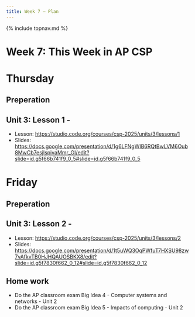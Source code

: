```yaml
---
title: Week 7 — Plan
---
```

{% include topnav.md %}

# Week 7: This Week in AP CSP

# Thursday 
## Preperation

## Unit 3: Lesson 1 - 
- Lesson: https://studio.code.org/courses/csp-2025/units/3/lessons/1
- Slides: https://docs.google.com/presentation/d/1g6LFNgWIB6RQtBwLVM6Oub8MwCb7esjlspivaMmr_GI/edit?slide=id.g5f66b741f9_0_5#slide=id.g5f66b741f9_0_5



# Friday
## Preperation

## Unit 3: Lesson 2 - 
- Lesson: https://studio.code.org/courses/csp-2025/units/3/lessons/2
- Slides: https://docs.google.com/presentation/d/1t5uWQ3OqPWfuT7HXSU98zw7vAfkvTB0HJHQAUOSBKX8/edit?slide=id.g5f7830f662_0_12#slide=id.g5f7830f662_0_12



## Home work
- Do the AP classroom exam Big Idea 4 - Computer systems and networks - Unit 2
- Do the AP classroom exam Big Idea 5 - Impacts of computing - Unit 2
